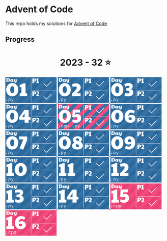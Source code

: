# Advent of Code

This repo holds my solutions for [Advent of Code](https://adventofcode.com/)

## Progress
<!-- AOC TILES BEGIN -->
<h1 align="center">
  2023 - 32 ⭐
</h1>
<a href="2023/1/part1.py">
  <img src=".aoc_tiles/tiles/2023/01.png" width="161px">
</a>
<a href="2023/2/part1.py">
  <img src=".aoc_tiles/tiles/2023/02.png" width="161px">
</a>
<a href="2023/3/part1.py">
  <img src=".aoc_tiles/tiles/2023/03.png" width="161px">
</a>
<a href="2023/4/part1.py">
  <img src=".aoc_tiles/tiles/2023/04.png" width="161px">
</a>
<a href="2023/5/part2.cpp">
  <img src=".aoc_tiles/tiles/2023/05.png" width="161px">
</a>
<a href="2023/6/part1.py">
  <img src=".aoc_tiles/tiles/2023/06.png" width="161px">
</a>
<a href="2023/7/part1.py">
  <img src=".aoc_tiles/tiles/2023/07.png" width="161px">
</a>
<a href="2023/8/part1.py">
  <img src=".aoc_tiles/tiles/2023/08.png" width="161px">
</a>
<a href="2023/9/part1.py">
  <img src=".aoc_tiles/tiles/2023/09.png" width="161px">
</a>
<a href="2023/10/part1.py">
  <img src=".aoc_tiles/tiles/2023/10.png" width="161px">
</a>
<a href="2023/11/part1.py">
  <img src=".aoc_tiles/tiles/2023/11.png" width="161px">
</a>
<a href="2023/12/part1.py">
  <img src=".aoc_tiles/tiles/2023/12.png" width="161px">
</a>
<a href="2023/13/part1.py">
  <img src=".aoc_tiles/tiles/2023/13.png" width="161px">
</a>
<a href="2023/14/part1.py">
  <img src=".aoc_tiles/tiles/2023/14.png" width="161px">
</a>
<a href="2023/15/part1.cpp">
  <img src=".aoc_tiles/tiles/2023/15.png" width="161px">
</a>
<a href="2023/16/part1.cpp">
  <img src=".aoc_tiles/tiles/2023/16.png" width="161px">
</a>
<!-- AOC TILES END -->